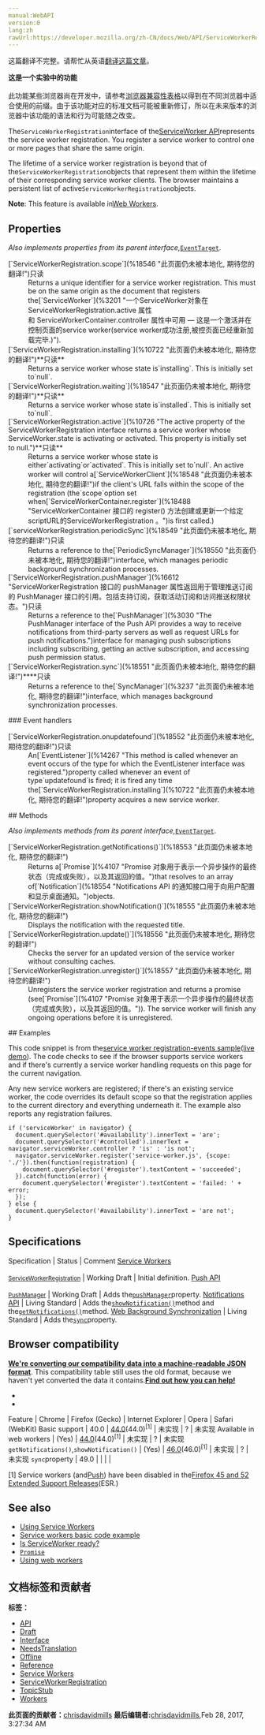 ```yaml
---
manual:WebAPI
version:0
lang:zh
rawUrl:https://developer.mozilla.org/zh-CN/docs/Web/API/ServiceWorkerRegistration
---
```




这篇翻译不完整。请帮忙从英语[翻译这篇文章](%18544 "")。






**这是一个实验中的功能**<br></br>此功能某些浏览器尚在开发中，请参考[浏览器兼容性表格](%18545 "")以得到在不同浏览器中适合使用的前缀。由于该功能对应的标准文档可能被重新修订，所以在未来版本的浏览器中该功能的语法和行为可能随之改变。






The`ServiceWorkerRegistration`interface of the[ServiceWorker API](%4317 "")represents the service worker registration. You register a service worker to control one or more pages that share the same origin.



The lifetime of a service worker registration is beyond that of the`ServiceWorkerRegistration`objects that represent them within the lifetime of their corresponding service worker clients. The browser maintains a persistent list of active`ServiceWorkerRegistration`objects.



**Note**: This feature is available in[Web Workers](%4334 "").



## Properties<a name="Properties"></a>


<em>Also implements properties from its parent interface,</em>[`EventTarget`](%2696 "EventTarget 是一个由可以接收事件的对象实现的接口，并且可以为它们创建侦听器。").

<dl><dt id=''>[`ServiceWorkerRegistration.scope`](%18546 "此页面仍未被本地化, 期待您的翻译!")只读</dt><dd>Returns a unique identifier for a service worker registration. This must be on the same origin as the document that registers the[`ServiceWorker`](%3201 "一个ServiceWorker对象在 ServiceWorkerRegistration.active 属性和 ServiceWorkerContainer.controller 属性中可用 — 这是一个激活并在控制页面的service worker(service worker成功注册,被控页面已经重新加载完毕.)").</dd><dt id=''>[`ServiceWorkerRegistration.installing`](%10722 "此页面仍未被本地化, 期待您的翻译!")**只读**</dt><dd>Returns a service worker whose state is`installing`. This is initially set to`null`.</dd><dt id=''>[`ServiceWorkerRegistration.waiting`](%18547 "此页面仍未被本地化, 期待您的翻译!")**只读**</dt><dd>Returns a service worker whose state is`installed`. This is initially set to`null`.</dd><dt id=''>[`ServiceWorkerRegistration.active`](%10726 "The active property of the ServiceWorkerRegistration interface returns a service worker whose ServiceWorker.state is activating or activated. This property is initially set to null.")**只读**</dt><dd>Returns a service worker whose state is either`activating`or`activated`. This is initially set to`null`. An active worker will control a[`ServiceWorkerClient`](%18548 "此页面仍未被本地化, 期待您的翻译!")if the client&#39;s URL falls within the scope of the registration (the`scope`option set when[`ServiceWorkerContainer.register`](%18488 "ServiceWorkerContainer 接口的 register() 方法创建或更新一个给定scriptURL的ServiceWorkerRegistration 。")is first called.)</dd><dt id=''>[`serviceWorkerRegistration.periodicSync`](%18549 "此页面仍未被本地化, 期待您的翻译!")<i></i>只读</dt><dd>Returns a reference to the[`PeriodicSyncManager`](%18550 "此页面仍未被本地化, 期待您的翻译!")interface, which manages periodic background synchronization processes.</dd><dt id=''>[`ServiceWorkerRegistration.pushManager`](%16612 "ServiceWorkerRegistration 接口的 pushManager 属性返回用于管理推送订阅的 PushManager 接口的引用。包括支持订阅，获取活动订阅和访问推送权限状态。")只读</dt><dd>Returns a reference to the[`PushManager`](%3030 "The PushManager interface of the Push API provides a way to receive notifications from third-party servers as well as request URLs for push notifications.")interface for managing push subscriptions including subscribing, getting an active subscription, and accessing push permission status.</dd><dt id=''>[`ServiceWorkerRegistration.sync`](%18551 "此页面仍未被本地化, 期待您的翻译!")**<i></i>**只读</dt><dd>Returns a reference to the[`SyncManager`](%3237 "此页面仍未被本地化, 期待您的翻译!")interface, which manages background synchronization processes.</dd></dl>
### Event handlers<a name="Event_handlers"></a>
<dl><dt id=''>[`ServiceWorkerRegistration.onupdatefound`](%18552 "此页面仍未被本地化, 期待您的翻译!")只读</dt><dd>An[`EventListener`](%14267 "This method is called whenever an event occurs of the type for which the EventListener interface was registered.")property called whenever an event of type`updatefound`is fired; it is fired any time the[`ServiceWorkerRegistration.installing`](%10722 "此页面仍未被本地化, 期待您的翻译!")property acquires a new service worker.</dd></dl>
## Methods<a name="Methods"></a>


<em>Also implements methods from its parent interface,</em>[`EventTarget`](%2696 "EventTarget 是一个由可以接收事件的对象实现的接口，并且可以为它们创建侦听器。").

<dl><dt id=''>[`ServiceWorkerRegistration.getNotifications()`](%18553 "此页面仍未被本地化, 期待您的翻译!")</dt><dd>Returns a[`Promise`](%4107 "Promise 对象用于表示一个异步操作的最终状态（完成或失败），以及其返回的值。")that resolves to an array of[`Notification`](%18554 "Notifications API 的通知接口用于向用户配置和显示桌面通知。")objects.</dd><dt id=''>[`ServiceWorkerRegistration.showNotification()`](%18555 "此页面仍未被本地化, 期待您的翻译!")</dt><dd>Displays the notification with the requested title.</dd><dt id=''>[`ServiceWorkerRegistration.update()`](%18556 "此页面仍未被本地化, 期待您的翻译!")</dt><dd>Checks the server for an updated version of the service worker without consulting caches.</dd><dt id=''>[`ServiceWorkerRegistration.unregister()`](%18557 "此页面仍未被本地化, 期待您的翻译!")</dt><dd>Unregisters the service worker registration and returns a promise (see[`Promise`](%4107 "Promise 对象用于表示一个异步操作的最终状态（完成或失败），以及其返回的值。")). The service worker will finish any ongoing operations before it is unregistered.</dd></dl>
## Examples<a name="Examples"></a>


This code snippet is from the[service worker registration-events sample](%18479 "")([live demo](%18480 "")). The code checks to see if the browser supports service workers and if there&#39;s currently a service worker handling requests on this page for the current navigation.



Any new service workers are registered; if there&#39;s an existing service worker, the code overrides its default scope so that the registration applies to the current directory and everything underneath it. The example also reports any registration failures.


```
if ('serviceWorker' in navigator) {
  document.querySelector('#availability').innerText = 'are';
  document.querySelector('#controlled').innerText = navigator.serviceWorker.controller ? 'is' : 'is not';
  navigator.serviceWorker.register('service-worker.js', {scope: './'}).then(function(registration) {
    document.querySelector('#register').textContent = 'succeeded';
  }).catch(function(error) {
    document.querySelector('#register').textContent = 'failed: ' + error;
  });
} else {
  document.querySelector('#availability').innerText = 'are not';
}
```

## Specifications<a name="Specifications"></a>
Specification | Status | Comment 
[Service Workers<br></br><small>ServiceWorkerRegistration</small>](%18558 "") | Working Draft | Initial definition. 
[Push API<br></br><small>PushManager</small>](%18559 "") | Working Draft | Adds the[`pushManager`](%3030 "The PushManager interface of the Push API provides a way to receive notifications from third-party servers as well as request URLs for push notifications.")property. 
[Notifications API](%15704 "Notifications API") | Living Standard | Adds the[`showNotification()`](%18555 "此页面仍未被本地化, 期待您的翻译!")method and the[`getNotifications()`](%18553 "此页面仍未被本地化, 期待您的翻译!")method. 
[Web Background Synchronization](%18560 "Web Background Synchronization") | Living Standard | Adds the[`sync`](%18551 "此页面仍未被本地化, 期待您的翻译!")property. 


## Browser compatibility<a name="Browser_compatibility"></a>


**[We&#39;re converting our compatibility data into a machine-readable JSON format](%3344 "")**. This compatibility table still uses the old format, because we haven&#39;t yet converted the data it contains.**[Find out how you can help!](%3392 "")**


* 
* 
Feature | Chrome | Firefox (Gecko) | Internet Explorer | Opera | Safari (WebKit) 
Basic support | 40.0 | [44.0](%3681 "Released on 2016-01-26.")(44.0)<sup>[1]</sup> | 未实现 | ? | 未实现 
Available in web workers | (Yes) | [44.0](%3681 "Released on 2016-01-26.")(44.0)<sup>[1]</sup> | 未实现 | ? | 未实现 
`getNotifications()`,`showNotification()` | (Yes) | [46.0](%11041 "Released on 2016-04-26.")(46.0)<sup>[1]</sup> | 未实现 | ? | 未实现 
`sync`property | 49.0 |  |  |  |  






[1] Service workers (and[Push](%4701 "")) have been disabled in the[Firefox 45 and 52 Extended Support Releases](%4702 "")(ESR.)


## See also<a name="See_also"></a>

* [Using Service Workers](%4703 "")
* [Service workers basic code example](%4704 "")
* [Is ServiceWorker ready?](%4705 "")
* [`Promise`](%4107 "Promise 对象用于表示一个异步操作的最终状态（完成或失败），以及其返回的值。")
* [Using web workers](%4706 "")



## 文档标签和贡献者
**标签：**
* [API](%50 "")
* [Draft](%14585 "")
* [Interface](%3380 "")
* [NeedsTranslation](%4036 "")
* [Offline](%4708 "")
* [Reference](%3381 "")
* [Service Workers](%4709 "")
* [ServiceWorkerRegistration](%18561 "")
* [TopicStub](%4037 "")
* [Workers](%4862 "")

**此页面的贡献者：**[chrisdavidmills](%3495 "")
**最后编辑者:**[chrisdavidmills](%3495 ""),<time>Feb 28, 2017, 3:27:34 AM</time>


